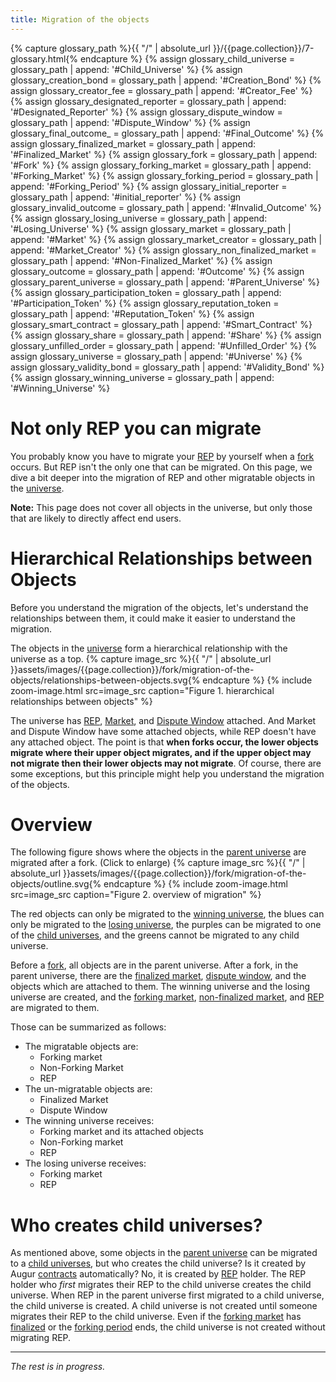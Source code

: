 ```yaml
---
title: Migration of the objects
---
```


{% capture glossary_path %}{{ "/" | absolute_url }}/{{page.collection}}/7-glossary.html{% endcapture %}
{% assign glossary_child_universe = glossary_path | append: '#Child_Universe' %}
{% assign glossary_creation_bond = glossary_path | append: '#Creation_Bond' %}
{% assign glossary_creator_fee = glossary_path | append: '#Creator_Fee' %}
{% assign glossary_designated_reporter = glossary_path | append: '#Designated_Reporter' %}
{% assign glossary_dispute_window = glossary_path | append: '#Dispute_Window' %}
{% assign glossary_final_outcome_ = glossary_path | append: '#Final_Outcome' %}
{% assign glossary_finalized_market = glossary_path | append: '#Finalized_Market' %}
{% assign glossary_fork = glossary_path | append: '#Fork' %}
{% assign glossary_forking_market = glossary_path | append: '#Forking_Market' %}
{% assign glossary_forking_period = glossary_path | append: '#Forking_Period' %}
{% assign glossary_initial_reporter = glossary_path | append: '#initial_reporter' %}
{% assign glossary_invalid_outcome = glossary_path | append: '#Invalid_Outcome' %}
{% assign glossary_losing_universe = glossary_path | append: '#Losing_Universe' %}
{% assign glossary_market = glossary_path | append: '#Market' %}
{% assign glossary_market_creator = glossary_path | append: '#Market_Creator' %}
{% assign glossary_non_finalized_market = glossary_path | append: '#Non-Finalized_Market' %}
{% assign glossary_outcome = glossary_path | append: '#Outcome' %}
{% assign glossary_parent_universe = glossary_path | append: '#Parent_Universe' %}
{% assign glossary_participation_token = glossary_path | append: '#Participation_Token' %}
{% assign glossary_reputation_token = glossary_path | append: '#Reputation_Token' %}
{% assign glossary_smart_contract = glossary_path | append: '#Smart_Contract' %}
{% assign glossary_share = glossary_path | append: '#Share' %}
{% assign glossary_unfilled_order = glossary_path | append: '#Unfilled_Order' %}
{% assign glossary_universe = glossary_path | append: '#Universe' %}
{% assign glossary_validity_bond = glossary_path | append: '#Validity_Bond' %}
{% assign glossary_winning_universe = glossary_path | append: '#Winning_Universe' %}

# Not only REP you can migrate
You probably know you have to migrate your [REP]({{glossary_reputation_token}}) by yourself when a [fork]({{glossary_fork}}) occurs. But REP isn't the only one that can be migrated. On this page, we dive a bit deeper into the migration of REP and other migratable objects in the [universe]({{glossary_universe}}).

**Note:** This page does not cover all objects in the universe, but only those that are likely to directly affect end users.

# Hierarchical Relationships between Objects
Before you understand the migration of the objects, let's understand the relationships between them, it could make it easier to understand the migration.

The objects in the [universe]({{glossary_universe}}) form a hierarchical relationship with the universe as a top.
{% capture image_src %}{{ "/" | absolute_url }}assets/images/{{page.collection}}/fork/migration-of-the-objects/relationships-between-objects.svg{% endcapture %}
{% include zoom-image.html src=image_src caption="Figure 1. hierarchical relationships between objects" %}

The universe has [REP]({{glossary_reputation_token}}), [Market]({{glossary_market}}), and [Dispute Window]({{glossary_dispute_window}}) attached. And Market and Dispute Window have some attached objects, while REP doesn't have any attached object. The point is that **when forks occur, the lower objects migrate where their upper object migrates, and if the upper object may not migrate then their lower objects may not migrate**. Of course, there are some exceptions, but this principle might help you understand the migration of the objects.

# Overview
The following figure shows where the objects in the [parent universe]({{glossary_parent_universe}}) are migrated after a fork. (Click to enlarge)
{% capture image_src %}{{ "/" | absolute_url }}assets/images/{{page.collection}}/fork/migration-of-the-objects/outline.svg{% endcapture %}
{% include zoom-image.html src=image_src caption="Figure 2. overview of migration" %}

The red objects can only be migrated to the [winning universe]({{glossary_winning_universe}}), the blues can only be migrated to the [losing universe]({{glossary_losing_universe}}), the purples can be migrated to one of the [child universes]({{glossary_child_universe}}), and the greens cannot be migrated to any child universe.

Before a [fork]({{glossary_fork}}), all objects are in the parent universe. After a fork, in the parent universe, there are the [finalized market]({{glossary_finalized_market}}), [dispute window]({{glossary_dispute_window}}), and the objects which are attached to them. The winning universe and the losing universe are created, and the [forking market]({{glossary_forking_market}}), [non-finalized market]({{glossary_non_finalized_market}}), and [REP]({{glossary_reputation_token}}) are migrated to them. 

Those can be summarized as follows:

  - The migratable objects are:
    - Forking market
    - Non-Forking Market
    - REP
  - The un-migratable objects are:
    - Finalized Market
    - Dispute Window 
  - The winning universe receives:
    - Forking market and its attached objects
    - Non-Forking market
    - REP
  - The losing universe receives:
    - Forking market
    - REP

# Who creates child universes?
As mentioned above, some objects in the [parent universe]({{glossary_parent_universe}}) can be migrated to a [child universes]({{glossary_child_universe}}), but who creates the child universe? Is it created by Augur [contracts]({{glossary_smart_contract}}) automatically? No, it is created by [REP]({{glossary_reputation_token}}) holder. The REP holder who *first* migrates their REP to the child universe creates the child universe. When REP in the parent universe first migrated to a child universe, the child universe is created. A child universe is not created until someone migrates their REP to the child universe. Even if the [forking market]({{glossary_forking_market}}) has [finalized]({{glossary_finalized_market}}) or the [forking period]({{glossary_forking_period}}) ends, the child universe is not created without migrating REP.

---

*The rest is in progress.*